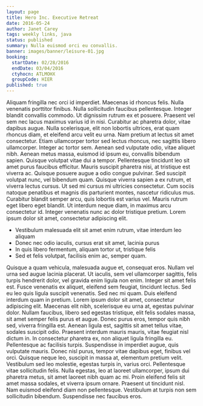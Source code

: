 ```yaml
---
layout: page
title: Hero Inc. Executive Retreat
date: 2016-05-24
author: Janet Carey
tags: weekly links, java
status: published
summary: Nulla euismod orci eu convallis.
banner: images/banner/leisure-01.jpg
booking:
  startDate: 02/28/2016
  endDate: 03/04/2016
  ctyhocn: ATLMOHX
  groupCode: HIER
published: true
---
```

Aliquam fringilla nec orci id imperdiet. Maecenas id rhoncus felis. Nulla venenatis porttitor finibus. Nulla sollicitudin faucibus pellentesque. Integer blandit convallis commodo. Ut dignissim rutrum ex et posuere. Praesent vel sem nec lacus maximus varius id in nisi. Curabitur ac pharetra dolor, vitae dapibus augue. Nulla scelerisque, elit non lobortis ultrices, erat quam rhoncus diam, et eleifend arcu velit eu urna. Nam pretium at lectus sit amet consectetur. Etiam ullamcorper tortor sed lectus rhoncus, nec sagittis libero ullamcorper. Integer ac tortor sem. Aenean sed vulputate odio, vitae aliquet nibh. Aenean metus massa, euismod id ipsum eu, convallis bibendum sapien. Quisque volutpat vitae dui a tempor.
Pellentesque tincidunt leo sit amet purus faucibus efficitur. Mauris suscipit pharetra nisi, at tristique est viverra ac. Quisque posuere augue a odio congue pulvinar. Sed suscipit volutpat nunc, vel bibendum quam. Quisque viverra sapien a ex rutrum, et viverra lectus cursus. Ut sed mi cursus mi ultricies consectetur. Cum sociis natoque penatibus et magnis dis parturient montes, nascetur ridiculus mus. Curabitur blandit semper arcu, quis lobortis est varius vel. Mauris rutrum eget libero eget blandit. Ut interdum neque diam, in maximus arcu consectetur id. Integer venenatis nunc ac dolor tristique pretium. Lorem ipsum dolor sit amet, consectetur adipiscing elit.

* Vestibulum malesuada elit sit amet enim rutrum, vitae interdum leo aliquam
* Donec nec odio iaculis, cursus erat sit amet, lacinia purus
* In quis libero fermentum, aliquam tortor ut, tristique felis
* Sed et felis volutpat, facilisis enim ac, semper quam.

Quisque a quam vehicula, malesuada augue et, consequat eros. Nullam vel urna sed augue lacinia placerat. Ut iaculis, sem vel ullamcorper sagittis, felis turpis hendrerit dolor, vel gravida enim ligula non enim. Integer sit amet felis est. Fusce venenatis ex aliquet, eleifend sem feugiat, tincidunt lectus. Sed eu leo quis ligula suscipit venenatis. Sed nec mi quam. Duis eleifend interdum quam in pretium. Lorem ipsum dolor sit amet, consectetur adipiscing elit. Maecenas elit nibh, scelerisque eu urna at, egestas pulvinar dolor. Nullam faucibus, libero sed egestas tristique, elit felis sodales massa, sit amet semper felis purus et augue. Donec purus eros, tempor quis nibh sed, viverra fringilla est. Aenean ligula est, sagittis sit amet tellus vitae, sodales suscipit odio.
Praesent interdum mauris mauris, vitae feugiat nisl dictum in. In consectetur pharetra ex, non aliquet ligula fringilla eu. Pellentesque ac facilisis turpis. Suspendisse in imperdiet augue, quis vulputate mauris. Donec nisl purus, tempor vitae dapibus eget, finibus vel orci. Quisque neque leo, suscipit in massa at, elementum pretium velit. Vestibulum sed leo molestie, egestas turpis in, varius orci. Pellentesque vitae sollicitudin felis. Nulla egestas, leo at laoreet ullamcorper, ipsum dui pharetra metus, sit amet laoreet nibh quam ac mi. Proin eleifend felis sit amet massa sodales, et viverra ipsum ornare. Praesent ut tincidunt nisl. Nam euismod eleifend diam non pellentesque. Vestibulum at turpis non sem sollicitudin bibendum. Suspendisse nec faucibus eros.
